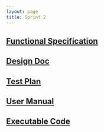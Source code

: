 ```yaml
---
layout: page
title: Sprint 2
---
```


## [Functional Specification](sprint2/specification)

## [Design Doc](sprint2/design)

## [Test Plan](sprint2/testing)

## [User Manual](sprint2/manual)

## [Executable Code](sprint2/code)
